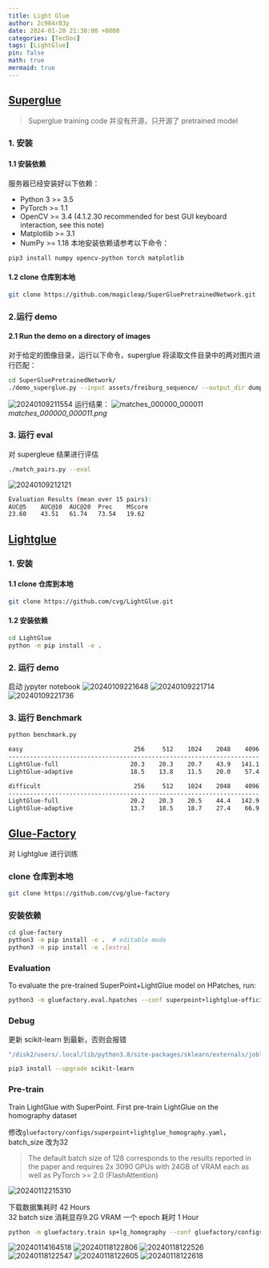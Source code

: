 ```yaml
---
title: Light Glue
author: 2c984r83y
date: 2024-01-20 21:30:00 +0800
categories: [TecDoc]
tags: [LightGlue]
pin: false
math: true
mermaid: true
---
```

## [Superglue](https://github.com/magicleap/SuperGluePretrainedNetwork)

>Superglue training code 并没有开源，只开源了 pretrained model

### 1. 安装

#### 1.1 安装依赖

服务器已经安装好以下依赖：

* Python 3 >= 3.5
* PyTorch >= 1.1
* OpenCV >= 3.4 (4.1.2.30 recommended for best GUI keyboard interaction, see this note)
* Matplotlib >= 3.1
* NumPy >= 1.18
本地安装依赖请参考以下命令：

```bash
pip3 install numpy opencv-python torch matplotlib
```

#### 1.2 clone 仓库到本地

```bash
git clone https://github.com/magicleap/SuperGluePretrainedNetwork.git
```

### 2.运行 demo

#### 2.1 Run the demo on a directory of images

对于给定的图像目录，运行以下命令，superglue 将读取文件目录中的两对图片进行匹配：

```bash
cd SuperGluePretrainedNetwork/
./demo_superglue.py --input assets/freiburg_sequence/ --output_dir dump_demo_sequence --resize 320 240 --no_display
```

![20240109211554](https://raw.githubusercontent.com/2c984r83y/picgo_picbed/main/blog_img/20240109211554.png)
运行结果：
![matches_000000_000011](https://raw.githubusercontent.com/2c984r83y/picgo_picbed/main/blog_img/matches_000000_000011.png)
_matches_000000_000011.png_

### 3. 运行 eval

对 supergleue 结果进行评估

```bash
./match_pairs.py --eval
```

![20240109212121](https://raw.githubusercontent.com/2c984r83y/picgo_picbed/main/blog_img/20240109212121.png)

```bash
Evaluation Results (mean over 15 pairs):
AUC@5    AUC@10  AUC@20  Prec    MScore
23.60    43.51   61.74   73.54   19.62
```

## [Lightglue](https://github.com/cvg/LightGlue)

### 1. 安装

#### 1.1 clone 仓库到本地

```bash
git clone https://github.com/cvg/LightGlue.git
```

#### 1.2 安装依赖

```bash
cd LightGlue
python -m pip install -e .
```

### 2. 运行 demo

启动 jypyter notebook
![20240109221648](https://raw.githubusercontent.com/2c984r83y/picgo_picbed/main/blog_img/20240109221648.png)
![20240109221714](https://raw.githubusercontent.com/2c984r83y/picgo_picbed/main/blog_img/20240109221714.png)
![20240109221736](https://raw.githubusercontent.com/2c984r83y/picgo_picbed/main/blog_img/20240109221736.png)

### 3. 运行 Benchmark

```bash
python benchmark.py
```

```bash
easy                               256     512    1024    2048    4096
----------------------------------------------------------------------
LightGlue-full                    20.3    20.3    20.7    43.9   141.1
LightGlue-adaptive                18.5    13.8    11.5    20.0    57.4

difficult                          256     512    1024    2048    4096
----------------------------------------------------------------------
LightGlue-full                    20.2    20.3    20.5    44.4   142.9
LightGlue-adaptive                13.7    18.5    18.7    27.4    66.9
```

## [Glue-Factory](https://github.com/cvg/glue-factory)

对 Lightglue 进行训练

### clone 仓库到本地

```bash
git clone https://github.com/cvg/glue-factory
```

### 安装依赖

```bash
cd glue-factory
python3 -m pip install -e .  # editable mode
python3 -m pip install -e .[extra]
```

### Evaluation

To evaluate the pre-trained SuperPoint+LightGlue model on HPatches, run:

```bash
python3 -m gluefactory.eval.hpatches --conf superpoint+lightglue-official --overwrite
```

### Debug

更新 scikit-learn 到最新，否则会报错

```bash
"/disk2/users/.local/lib/python3.8/site-packages/sklearn/externals/joblib/externals/cloudpickle/cloudpickle.py", line 148, in _make_cell_set_template_code return types.CodeType( TypeError: an integer is required (got type bytes)
```

```bash
pip3 install --upgrade scikit-learn
```

### Pre-train

Train LightGlue with SuperPoint. First pre-train LightGlue on the homography dataset

修改`gluefactory/configs/superpoint+lightglue_homography.yaml`，batch_size 改为32
>The default batch size of 128 corresponds to the results reported in the paper and requires 2x 3090 GPUs with 24GB of VRAM each as well as PyTorch >= 2.0 (FlashAttention)  

![20240112215310](https://raw.githubusercontent.com/2c984r83y/picgo_picbed/main/blog_img/20240112215310.png)

下载数据集耗时 42 Hours  
32 batch size 消耗显存9.2G VRAM
一个 epoch 耗时 1 Hour

```bash
python -m gluefactory.train sp+lg_homography --conf gluefactory/configs/superpoint+lightglue_homography.yaml
```

![20240114164518](https://raw.githubusercontent.com/2c984r83y/picgo_picbed/main/blog_img/20240114164518.png)
![20240118122806](https://raw.githubusercontent.com/2c984r83y/picgo_picbed/main/blog_img/20240118122806.png)
![20240118122526](https://raw.githubusercontent.com/2c984r83y/picgo_picbed/main/blog_img/20240118122526.png)
![20240118122547](https://raw.githubusercontent.com/2c984r83y/picgo_picbed/main/blog_img/20240118122547.png)
![20240118122605](https://raw.githubusercontent.com/2c984r83y/picgo_picbed/main/blog_img/20240118122605.png)
![20240118122618](https://raw.githubusercontent.com/2c984r83y/picgo_picbed/main/blog_img/20240118122618.png)